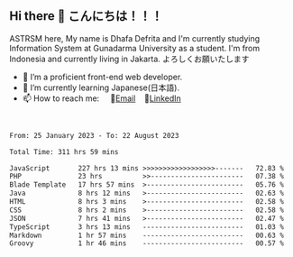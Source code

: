 ## Hi there 👋 こんにちは！！！
ASTRSM here, My name is Dhafa Defrita and I'm currently studying Information System at Gunadarma University as a student. I'm from Indonesia and currently living in Jakarta. よろしくお願いたします

- 🔭 I’m a proficient front-end web developer.
- 🌱 I’m currently learning Japanese(日本語).
- 📫 How to reach me: &nbsp;&nbsp;&nbsp;&nbsp;📧[Email](dhafadefrita@gmail.com)&nbsp;&nbsp;&nbsp;&nbsp;💼[LinkedIn](https://www.linkedin.com/in/dhafa-defrita-rama-yudistira-9357a9229/)
<br>
<!-- <p align="left">
<a href="https://github.com/ASTRSM">
  <img height="180em" src="https://github-readme-stats-eight-theta.vercel.app/api?username=ASTRSM&show_icons=true&theme=dracula&include_all_commits=true&count_private=true"/>
  <img height="180em" src="https://github-readme-stats-eight-theta.vercel.app/api/top-langs/?username=ASTRSM&layout=compact&langs_count=8&theme=dracula"/>
</a>
</p> -->

<!--START_SECTION:waka-->

```txt
From: 25 January 2023 - To: 22 August 2023

Total Time: 311 hrs 59 mins

JavaScript       227 hrs 13 mins >>>>>>>>>>>>>>>>>>-------   72.83 %
PHP              23 hrs          >>-----------------------   07.38 %
Blade Template   17 hrs 57 mins  >------------------------   05.76 %
Java             8 hrs 12 mins   >------------------------   02.63 %
HTML             8 hrs 3 mins    >------------------------   02.58 %
CSS              8 hrs 2 mins    >------------------------   02.58 %
JSON             7 hrs 41 mins   >------------------------   02.47 %
TypeScript       3 hrs 13 mins   -------------------------   01.03 %
Markdown         1 hr 57 mins    -------------------------   00.63 %
Groovy           1 hr 46 mins    -------------------------   00.57 %
```

<!--END_SECTION:waka-->
